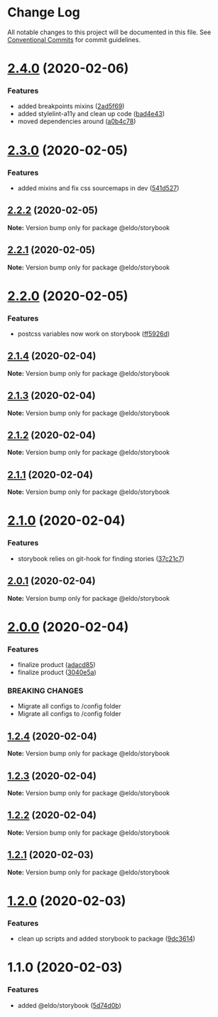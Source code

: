# Change Log

All notable changes to this project will be documented in this file.
See [Conventional Commits](https://conventionalcommits.org) for commit guidelines.

# [2.4.0](http://134.209.96.47:4873/-/web/detail/@eldo/storybook/compare/@eldo/storybook@2.3.0...@eldo/storybook@2.4.0) (2020-02-06)


### Features

* added breakpoints mixins ([2ad5f69](http://134.209.96.47:4873/-/web/detail/@eldo/storybook/commits/2ad5f69326e6585611f44f04f026a2fa0f326b22))
* added stylelint-a11y and clean up code ([bad4e43](http://134.209.96.47:4873/-/web/detail/@eldo/storybook/commits/bad4e439c5914339dd1539970fde0d7816b55ae5))
* moved dependencies around ([a0b4c78](http://134.209.96.47:4873/-/web/detail/@eldo/storybook/commits/a0b4c78559c3d13295481fcdfbbf42ce8a6bef85))





# [2.3.0](https://github.com/Lilmortal/eldo/compare/@eldo/storybook@2.2.2...@eldo/storybook@2.3.0) (2020-02-05)


### Features

* added mixins and fix css sourcemaps in dev ([541d527](https://github.com/Lilmortal/eldo/commit/541d527ee17f7617545b0485555edd934446a340))





## [2.2.2](https://github.com/Lilmortal/eldo/compare/@eldo/storybook@2.2.1...@eldo/storybook@2.2.2) (2020-02-05)

**Note:** Version bump only for package @eldo/storybook





## [2.2.1](https://github.com/Lilmortal/eldo/compare/@eldo/storybook@2.2.0...@eldo/storybook@2.2.1) (2020-02-05)

**Note:** Version bump only for package @eldo/storybook





# [2.2.0](https://github.com/Lilmortal/eldo/compare/@eldo/storybook@2.1.4...@eldo/storybook@2.2.0) (2020-02-05)


### Features

* postcss variables now work on storybook ([ff5926d](https://github.com/Lilmortal/eldo/commit/ff5926d2ffa985c86e80e131a2af0aa88fab51a2))





## [2.1.4](https://github.com/Lilmortal/eldo/compare/@eldo/storybook@2.1.3...@eldo/storybook@2.1.4) (2020-02-04)

**Note:** Version bump only for package @eldo/storybook





## [2.1.3](https://github.com/Lilmortal/eldo/compare/@eldo/storybook@2.1.2...@eldo/storybook@2.1.3) (2020-02-04)

**Note:** Version bump only for package @eldo/storybook





## [2.1.2](https://github.com/Lilmortal/eldo/compare/@eldo/storybook@2.1.1...@eldo/storybook@2.1.2) (2020-02-04)

**Note:** Version bump only for package @eldo/storybook





## [2.1.1](https://github.com/Lilmortal/eldo/compare/@eldo/storybook@2.1.0...@eldo/storybook@2.1.1) (2020-02-04)

**Note:** Version bump only for package @eldo/storybook





# [2.1.0](https://github.com/Lilmortal/eldo/compare/@eldo/storybook@2.0.1...@eldo/storybook@2.1.0) (2020-02-04)


### Features

* storybook relies on git-hook for finding stories ([37c21c7](https://github.com/Lilmortal/eldo/commit/37c21c7ba1b2ee10f850249062d805a17e2c4337))





## [2.0.1](https://github.com/Lilmortal/eldo/compare/@eldo/storybook@2.0.0...@eldo/storybook@2.0.1) (2020-02-04)

**Note:** Version bump only for package @eldo/storybook





# [2.0.0](https://github.com/Lilmortal/eldo/compare/@eldo/storybook@1.2.4...@eldo/storybook@2.0.0) (2020-02-04)


### Features

* finalize product ([adacd85](https://github.com/Lilmortal/eldo/commit/adacd857ef64ad3ecf39578e5008b507a331f703))
* finalize product ([3040e5a](https://github.com/Lilmortal/eldo/commit/3040e5a35a665859f0b74870a6c7544db64ed399))


### BREAKING CHANGES

* Migrate all configs to /config folder
* Migrate all configs to /config folder





## [1.2.4](https://github.com/Lilmortal/eldo/compare/@eldo/storybook@1.2.3...@eldo/storybook@1.2.4) (2020-02-04)

**Note:** Version bump only for package @eldo/storybook





## [1.2.3](https://github.com/Lilmortal/eldo/compare/@eldo/storybook@1.2.2...@eldo/storybook@1.2.3) (2020-02-04)

**Note:** Version bump only for package @eldo/storybook





## [1.2.2](https://github.com/Lilmortal/eldo/compare/@eldo/storybook@1.2.1...@eldo/storybook@1.2.2) (2020-02-04)

**Note:** Version bump only for package @eldo/storybook





## [1.2.1](https://github.com/Lilmortal/eldo/compare/@eldo/storybook@1.2.0...@eldo/storybook@1.2.1) (2020-02-03)

**Note:** Version bump only for package @eldo/storybook





# [1.2.0](https://github.com/Lilmortal/eldo/compare/@eldo/storybook@1.1.0...@eldo/storybook@1.2.0) (2020-02-03)


### Features

* clean up scripts and added storybook to package ([9dc3614](https://github.com/Lilmortal/eldo/commit/9dc361414d2c20193e779eb908c218479f53e0cd))





# 1.1.0 (2020-02-03)


### Features

* added @eldo/storybook ([5d74d0b](https://github.com/Lilmortal/eldo/commit/5d74d0bb05c7b11f7ff31469366b85b2566661a3))
